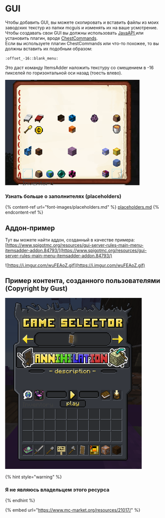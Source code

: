# GUI

Чтобы добавить GUI, вы можете скопировать и вставить файлы из моих заводских текстур из папки mcguis и изменять их на ваше усмотрение.  
Чтобы создавать свои GUI вы должны использовать [JavaAPI ](../../../razrabotchikam/java-api/huds-guis.md)или установить плагин, вроде [ChestCommands](https://dev.bukkit.org/projects/chest-commands).  
Если вы используете плагин ChestCommands или что-то похожее, то вы должны вставить их подобным образом:

```
:offset_-16::blank_menu:
```

Это даст команду ItemsAdder наложить текстуру со смещением в -16 пикселей по горизонтальной оси назад \(тоесть влево\).

![](<../../../.gitbook/assets/immagine (11).png>)

### Узнать больше о заполнителях \(placeholders\)

{% content-ref url="font-images/placeholders.md" %}
[placeholders.md](font-images/placeholders.md)
{% endcontent-ref %}

## Аддон-пример

Тут вы можете найти аддон, созданный в качестве примера: [https://www.spigotmc.org/resources/gui-server-rules-main-menu-itemsadder-addon.84793/](https://www.spigotmc.org/resources/gui-server-rules-main-menu-itemsadder-addon.84793/)

![https://i.imgur.com/wuFEAoZ.gif](https://i.imgur.com/wuFEAoZ.gif)

## Пример контента, созданного пользователями \(Copyright by Gust\)

![](<../../../.gitbook/assets/immagine (100).png>)

{% hint style="warning" %}
### Я не являюсь владельцем этого ресурса
{% endhint %}

{% embed url="https://www.mc-market.org/resources/21017/" %}

